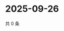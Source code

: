 # 2025-09-26

共 0 条

<!-- BEGIN ZHIHUVIDEO -->
<!-- 最后更新时间 Fri Sep 26 2025 20:21:20 GMT+0800 (China Standard Time) -->

<!-- END ZHIHUVIDEO -->
